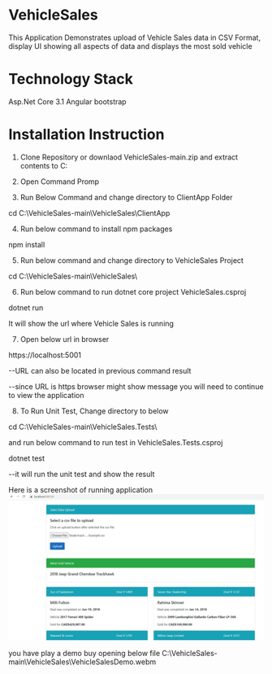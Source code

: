 # VehicleSales

This Application Demonstrates upload of Vehicle Sales data in CSV Format, display UI showing all aspects of data and displays the most sold vehicle

# Technology Stack

Asp.Net Core 3.1
Angular
bootstrap

# Installation Instruction

1. Clone Repository or downlaod VehicleSales-main.zip and extract contents to C:

2. Open Command Promp

3. Run Below Command and change directory to ClientApp Folder

cd C:\VehicleSales-main\VehicleSales\ClientApp

4. Run below command to install npm packages

npm install

5. Run below command and change directory to VehicleSales Project

cd C:\VehicleSales-main\VehicleSales\

6. Run below command to run dotnet core project VehicleSales.csproj

dotnet run

It will show the url where Vehicle Sales is running

7. Open below url in browser

https://localhost:5001

--URL can also be located in previous command result

--since URL is https browser might show message you will need to continue to view the application

8. To Run Unit Test, Change directory to below

cd C:\VehicleSales-main\VehicleSales.Tests\

and run below command to run test in VehicleSales.Tests.csproj

dotnet test 

--it will run the unit test and show the result

Here is a screenshot of running application
![VehicleSales](https://github.com/maysh15/VehicleSales/blob/main/Demo/VehicleSales.JPG)

you have play a demo buy opening below file
C:\VehicleSales-main\VehicleSales\VehicleSalesDemo.webm
